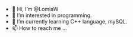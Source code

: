 - 👋 Hi, I’m @LomiaW
- 👀 I’m interested in programming.
- 🌱 I’m currently learning C++ language, mySQL.
- 📫 How to reach me ...

<!---
LomiaW/LomiaW is a ✨ special ✨ repository because its `README.md` (this file) appears on your GitHub profile.
You can click the Preview link to take a look at your changes.
--->
